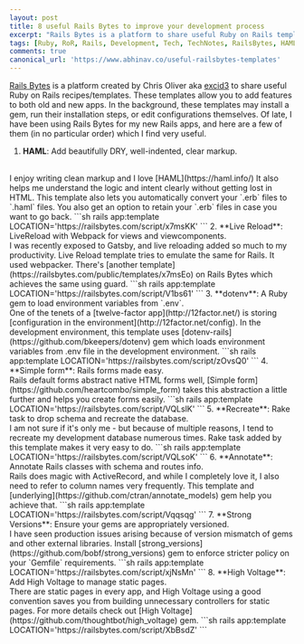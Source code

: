 ```yaml
---
layout: post
title: 8 useful Rails Bytes to improve your development process
excerpt: "Rails Bytes is a platform to share useful Ruby on Rails templates"
tags: [Ruby, RoR, Rails, Development, Tech, TechNotes, RailsBytes, HAML, DotEnv]
comments: true
canonical_url: 'https://www.abhinav.co/useful-railsbytes-templates'
---
```


[Rails Bytes](https://railsbytes.com/) is a platform created by Chris Oliver aka [excid3](http://excid3.com/) to share useful Ruby on Rails recipes/templates. These templates allow you to add features to both old and new apps. In the background, these templates may install a gem, run their installation steps, or edit configurations themselves. Of late, I have been using Rails Bytes for my new Rails apps, and here are a few of them (in no particular order) which I find very useful.

1. **HAML**: Add beautifully DRY, well-indented, clear markup.
<br />
I enjoy writing clean markup and I love [HAML](https://haml.info/) It also helps me understand the logic and intent clearly without getting lost in HTML. This template also lets you automatically convert your `.erb` files to `.haml` files. You also get an option to retain your `.erb` files in case you want to go back.
```sh
rails app:template LOCATION='https://railsbytes.com/script/x7msKK'
```
2. **Live Reload**: LiveReload with Webpack for views and viewcomponents.
<br />
I was recently exposed to Gatsby, and live reloading added so much to my productivity. Live Reload template tries to emulate the same for Rails. It used webpacker. There's [another template](https://railsbytes.com/public/templates/x7msEo) on Rails Bytes which achieves the same using guard.
```sh
rails app:template LOCATION='https://railsbytes.com/script/V1bs61'
```
3. **dotenv**: A Ruby gem to load environment variables from `.env`.
<br />
One of the tenets of a [twelve-factor app](http://12factor.net/) is storing  [configuration in the environment](http://12factor.net/config). In the development environment, this template uses [dotenv-rails](https://github.com/bkeepers/dotenv) gem which loads environment variables from .env file in the development environment.
```sh
rails app:template LOCATION='https://railsbytes.com/script/zOvsQ0'
```
4. **Simple form**: Rails forms made easy.
<br />
Rails default forms abstract native HTML forms well, [Simple form](https://github.com/heartcombo/simple_form) takes this abstraction a little further and helps you create forms easily.
```sh
rails app:template LOCATION='https://railsbytes.com/script/VQLslK'
```
5. **Recreate**: Rake task to drop schema and recreate the database.
<br />
I am not sure if it's only me - but because of multiple reasons, I tend to recreate my development database numerous times. Rake task added by this template makes it very easy to do.
```sh
rails app:template LOCATION='https://railsbytes.com/script/VQLsoK'
```
6. **Annotate**: Annotate Rails classes with schema and routes info.
<br />
Rails does magic with ActiveRecord, and while I completely love it, I also need to refer to column names very frequently. This template and [underlying](https://github.com/ctran/annotate_models) gem help you achieve that.
```sh
rails app:template LOCATION='https://railsbytes.com/script/Vqqsqg'
```
7. **Strong Versions**: Ensure your gems are appropriately versioned.
<br />
I have seen production issues arising because of version mismatch of gems and other external libraries. Install [strong_versions](https://github.com/bobf/strong_versions) gem to enforce stricter policy on your `Gemfile` requirements.
```sh
rails app:template LOCATION='https://railsbytes.com/script/xjNsMn'
```
8. **High Voltage**: Add High Voltage to manage static pages.
<br />
There are static pages in every app, and High Voltage using a good convention saves you from building unnecessary controllers for static pages. For more details check out [High Voltage](https://github.com/thoughtbot/high_voltage) gem.
```sh
rails app:template LOCATION='https://railsbytes.com/script/XbBsdZ'
```
